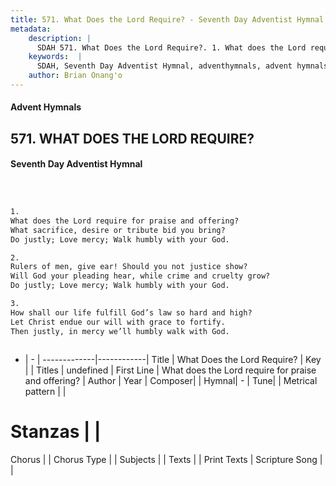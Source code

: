 ```yaml
---
title: 571. What Does the Lord Require? - Seventh Day Adventist Hymnal
metadata:
    description: |
      SDAH 571. What Does the Lord Require?. 1. What does the Lord require for praise and offering? What sacrifice, desire or tribute bid you bring? Do justly; Love mercy; Walk humbly with your God.
    keywords:  |
      SDAH, Seventh Day Adventist Hymnal, adventhymnals, advent hymnals, What Does the Lord Require?, What does the Lord require for praise and offering? 
    author: Brian Onang'o
---
```


#### Advent Hymnals
## 571. WHAT DOES THE LORD REQUIRE?
#### Seventh Day Adventist Hymnal

```txt



1.
What does the Lord require for praise and offering?
What sacrifice, desire or tribute bid you bring?
Do justly; Love mercy; Walk humbly with your God.

2.
Rulers of men, give ear! Should you not justice show?
Will God your pleading hear, while crime and cruelty grow?
Do justly; Love mercy; Walk humbly with your God.

3.
How shall our life fulfill God’s law so hard and high?
Let Christ endue our will with grace to fortify.
Then justly, in mercy we’ll humbly walk with God.



```

- |   -  |
-------------|------------|
Title | What Does the Lord Require? |
Key |  |
Titles | undefined |
First Line | What does the Lord require for praise and offering? |
Author | 
Year | 
Composer|  |
Hymnal|  - |
Tune|  |
Metrical pattern | |
# Stanzas |  |
Chorus |  |
Chorus Type |  |
Subjects |  |
Texts |  |
Print Texts | 
Scripture Song |  |
  
